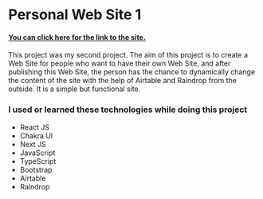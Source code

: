 # Personal Web Site 1

#### [You can click here for the link to the site.](https://cristiano-ronaldo-7.vercel.app/)


This project was my second project. The aim of this project is to create a Web Site for people who want to have their own Web Site, and after publishing this Web Site, the person has the chance to dynamically change the content of the site with the help of Airtable and Raindrop from the outside. It is a simple but functional site.


### I used or learned these technologies while doing this project


* React JS
* Chakra UI
* Next JS
* JavaScript
* TypeScript
* Bootstrap
* Airtable
* Raindrop
